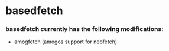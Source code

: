 # basedfetch

### basedfetch currently has the following modifications:

- amogfetch (amogos support for neofetch)
